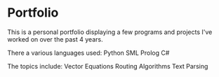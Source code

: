 # Portfolio
This is a personal portfolio displaying a few programs and projects I've worked on over the past 4 years.

There a various languages used:
     Python
     SML
     Prolog
     C#

The topics include: 
     Vector Equations 
     Routing Algorithms 
     Text Parsing 
     
